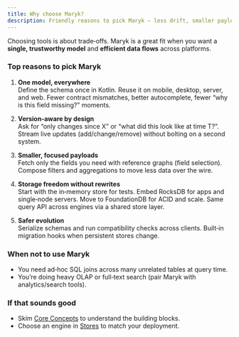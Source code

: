 ```yaml
---
title: Why choose Maryk?
description: Friendly reasons to pick Maryk — less drift, smaller payloads, and safer evolution.
---
```


Choosing tools is about trade‑offs. Maryk is a great fit when you want a **single, trustworthy model** and **efficient data flows** across platforms.

### Top reasons to pick Maryk

1) **One model, everywhere**  
Define the schema once in Kotlin. Reuse it on mobile, desktop, server, and web. Fewer contract mismatches, better autocomplete, fewer “why is this field missing?” moments.

2) **Version‑aware by design**  
Ask for “only changes since X” or “what did this look like at time T?”. Stream live updates (add/change/remove) without bolting on a second system.

3) **Smaller, focused payloads**  
Fetch only the fields you need with reference graphs (field selection). Compose filters and aggregations to move less data over the wire.

4) **Storage freedom without rewrites**  
Start with the in‑memory store for tests. Embed RocksDB for apps and single‑node servers. Move to FoundationDB for ACID and scale. Same query API across engines via a shared store layer.

5) **Safer evolution**  
Serialize schemas and run compatibility checks across clients. Built‑in migration hooks when persistent stores change.

### When not to use Maryk

- You need ad‑hoc SQL joins across many unrelated tables at query time.
- You’re doing heavy OLAP or full‑text search (pair Maryk with analytics/search tools).

### If that sounds good

- Skim [Core Concepts](/core-concepts/) to understand the building blocks.
- Choose an engine in [Stores](/stores/) to match your deployment.
